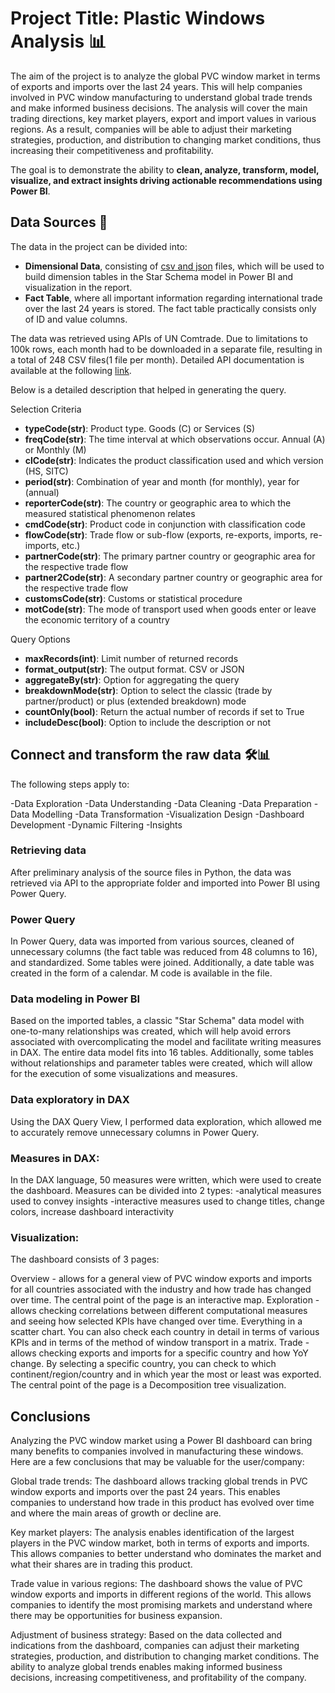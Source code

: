 # Project Title: Plastic Windows Analysis 📊

The aim of the project is to analyze the global PVC window market in terms of exports and imports over the last 24 years. This will help companies involved in PVC window manufacturing to understand global trade trends and make informed business decisions. The analysis will cover the main trading directions, key market players, export and import values in various regions. As a result, companies will be able to adjust their marketing strategies, production, and distribution to changing market conditions, thus increasing their competitiveness and profitability.

The goal is to demonstrate the ability to **clean, analyze, transform, model, visualize, and extract insights driving actionable recommendations using Power BI**.

## Data Sources 📂
The data in the project can be divided into:
- **Dimensional Data**, consisting of [csv and json](https://github.com/SimonAnalyst/Plastic-Windows-Analysis/tree/main/Files) files, which will be used to build dimension tables in the Star Schema model in Power BI and visualization in the report.
- **Fact Table**, where all important information regarding international trade over the last 24 years is stored. The fact table practically consists only of ID and value columns.

The data was retrieved using APIs of UN Comtrade. Due to limitations to 100k rows, each month had to be downloaded in a separate file, resulting in a total of 248 CSV files(1 file per month).
Detailed API documentation is available at the following [link](https://github.com/uncomtrade/comtradeapicall/blob/main/README.md).



Below is a detailed description that helped in generating the query.

Selection Criteria

- **typeCode(str)**: Product type. Goods (C) or Services (S)
- **freqCode(str)**: The time interval at which observations occur. Annual (A) or Monthly (M)
- **clCode(str)**: Indicates the product classification used and which version (HS, SITC)
- **period(str)**: Combination of year and month (for monthly), year for (annual)
- **reporterCode(str)**: The country or geographic area to which the measured statistical phenomenon relates
- **cmdCode(str)**: Product code in conjunction with classification code
- **flowCode(str)**: Trade flow or sub-flow (exports, re-exports, imports, re-imports, etc.)
- **partnerCode(str)**: The primary partner country or geographic area for the respective trade flow
- **partner2Code(str)**: A secondary partner country or geographic area for the respective trade flow
- **customsCode(str)**: Customs or statistical procedure
- **motCode(str)**: The mode of transport used when goods enter or leave the economic territory of a country

Query Options

- **maxRecords(int)**: Limit number of returned records
- **format_output(str)**: The output format. CSV or JSON
- **aggregateBy(str)**: Option for aggregating the query
- **breakdownMode(str)**: Option to select the classic (trade by partner/product) or plus (extended breakdown) mode
- **countOnly(bool)**: Return the actual number of records if set to True
- **includeDesc(bool)**: Option to include the description or not


## Connect and transform the raw data 🛠️📊

The following steps apply to:

-Data Exploration
-Data Understanding
-Data Cleaning
-Data Preparation
-Data Modelling
-Data Transformation
-Visualization Design
-Dashboard Development
-Dynamic Filtering
-Insights

### Retrieving data

After preliminary analysis of the source files in Python, the data was retrieved via API to the appropriate folder and imported into Power BI using Power Query.

### Power Query
In Power Query, data was imported from various sources, cleaned of unnecessary columns (the fact table was reduced from 48 columns to 16), and standardized. Some tables were joined. Additionally, a date table was created in the form of a calendar.
M code is available in the file.

### Data modeling in Power BI
Based on the imported tables, a classic "Star Schema" data model with one-to-many relationships was created, which will help avoid errors associated with overcomplicating the model and facilitate writing measures in DAX. The entire data model fits into 16 tables.
Additionally, some tables without relationships and parameter tables were created, which will allow for the execution of some visualizations and measures.

### Data exploratory in DAX
Using the DAX Query View, I performed data exploration, which allowed me to accurately remove unnecessary columns in Power Query.

### Measures in DAX:
In the DAX language, 50 measures were written, which were used to create the dashboard. Measures can be divided into 2 types:
-analytical measures used to convey insights
-interactive measures used to change titles, change colors, increase dashboard interactivity

### Visualization:
The dashboard consists of 3 pages:

Overview - allows for a general view of PVC window exports and imports for all countries associated with the industry and how trade has changed over time. The central point of the page is an interactive map.
Exploration - allows checking correlations between different computational measures and seeing how selected KPIs have changed over time. Everything in a scatter chart. You can also check each country in detail in terms of various KPIs and in terms of the method of window transport in a matrix.
Trade - allows checking exports and imports for a specific country and how YoY change. By selecting a specific country, you can check to which continent/region/country and in which year the most or least was exported. The central point of the page is a Decomposition tree visualization.


## Conclusions

Analyzing the PVC window market using a Power BI dashboard can bring many benefits to companies involved in manufacturing these windows. Here are a few conclusions that may be valuable for the user/company:

Global trade trends: The dashboard allows tracking global trends in PVC window exports and imports over the past 24 years. This enables companies to understand how trade in this product has evolved over time and where the main areas of growth or decline are.

Key market players: The analysis enables identification of the largest players in the PVC window market, both in terms of exports and imports. This allows companies to better understand who dominates the market and what their shares are in trading this product.

Trade value in various regions: The dashboard shows the value of PVC window exports and imports in different regions of the world. This allows companies to identify the most promising markets and understand where there may be opportunities for business expansion.

Adjustment of business strategy: Based on the data collected and indications from the dashboard, companies can adjust their marketing strategies, production, and distribution to changing market conditions. The ability to analyze global trends enables making informed business decisions, increasing competitiveness, and profitability of the company.
